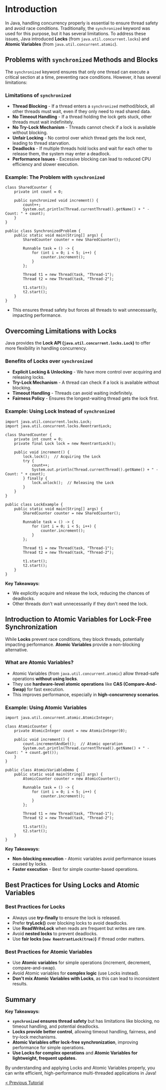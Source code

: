 # **Introduction**
In Java, handling concurrency properly is essential to ensure thread safety and avoid race conditions. Traditionally, the `synchronized` keyword was used for this purpose, but it has several limitations. To address these issues, Java introduced **Locks** (from `java.util.concurrent.locks`) and **Atomic Variables** (from `java.util.concurrent.atomic`).

## Problems with `synchronized` Methods and Blocks
The `synchronized` keyword ensures that only one thread can execute a critical section at a time, preventing race conditions. However, it has several limitations:

### Limitations of `synchronized`
* **Thread Blocking** - If a thread enters a `synchronized` method/block, all other threads must wait, even if they only need to read shared data.
* **No Timeout Handling** - If a thread holding the lock gets stuck, other threads must wait indefinitely.
* **No Try-Lock Mechanism** - Threads cannot check if a lock is available without blocking.
* **Unfair Locking** - No control over which thread gets the lock next, leading to thread starvation.
* **Deadlocks** - If multiple threads hold locks and wait for each other to release them, the system may enter a deadlock.
* **Performance Issues** - Excessive blocking can lead to reduced CPU efficiency and slower execution.

### Example: The Problem with `synchronized`
```
class SharedCounter {
    private int count = 0;

    public synchronized void increment() {
        count++;
        System.out.println(Thread.currentThread().getName() + " - Count: " + count);
    }
}

public class SynchronizedProblem {
    public static void main(String[] args) {
        SharedCounter counter = new SharedCounter();

        Runnable task = () -> {
            for (int i = 0; i < 5; i++) {
                counter.increment();
            }
        };

        Thread t1 = new Thread(task, "Thread-1");
        Thread t2 = new Thread(task, "Thread-2");

        t1.start();
        t2.start();
    }
}
```

* This ensures thread safety but forces all threads to wait unnecessarily, impacting performance.

## Overcoming Limitations with Locks
Java provides the **Lock API (`java.util.concurrent.locks.Lock`)** to offer more flexibility in handling concurrency.

### Benefits of Locks over `synchronized`
* **Explicit Locking & Unlocking** - We have more control over acquiring and releasing locks.
* **Try-Lock Mechanism** - A thread can check if a lock is available without blocking.
* **Timeout Handling** - Threads can avoid waiting indefinitely.
* **Fairness Policy** - Ensures the longest-waiting thread gets the lock first.

### Example: Using Lock Instead of `synchronized`
```
import java.util.concurrent.locks.Lock;
import java.util.concurrent.locks.ReentrantLock;

class SharedCounter {
    private int count = 0;
    private final Lock lock = new ReentrantLock();

    public void increment() {
        lock.lock();  // Acquiring the Lock
        try {
            count++;
            System.out.println(Thread.currentThread().getName() + " - Count: " + count);
        } finally {
            lock.unlock();  // Releasing the Lock
        }
    }
}

public class LockExample {
    public static void main(String[] args) {
        SharedCounter counter = new SharedCounter();

        Runnable task = () -> {
            for (int i = 0; i < 5; i++) {
                counter.increment();
            }
        };

        Thread t1 = new Thread(task, "Thread-1");
        Thread t2 = new Thread(task, "Thread-2");

        t1.start();
        t2.start();
    }
}
```

**Key Takeaways:**
* We explicitly acquire and release the lock, reducing the chances of deadlocks.
* Other threads don't wait unnecessarily if they don't need the lock.

## Introduction to Atomic Variables for Lock-Free Synchronization
While **Locks** prevent race conditions, they block threads, potentially impacting performance. **Atomic Variables** provide a non-blocking alternative.

### What are Atomic Variables?
* Atomic Variables (from `java.util.concurrent.atomic`) allow thread-safe operations **without using locks**.
* They use **hardware-level atomic operations** like **CAS (Compare-And-Swap)** for fast execution.
* This improves performance, especially in **high-concurrency scenarios**.

### Example: Using Atomic Variables
```
import java.util.concurrent.atomic.AtomicInteger;

class AtomicCounter {
    private AtomicInteger count = new AtomicInteger(0);

    public void increment() {
        count.incrementAndGet();  // Atomic operation
        System.out.println(Thread.currentThread().getName() + " - Count: " + count.get());
    }
}

public class AtomicVariableDemo {
    public static void main(String[] args) {
        AtomicCounter counter = new AtomicCounter();

        Runnable task = () -> {
            for (int i = 0; i < 5; i++) {
                counter.increment();
            }
        };

        Thread t1 = new Thread(task, "Thread-1");
        Thread t2 = new Thread(task, "Thread-2");

        t1.start();
        t2.start();
    }
}
```

**Key Takeaways:**
* **Non-blocking execution** - Atomic variables avoid performance issues caused by locks.
* **Faster execution** - Best for simple counter-based operations.

## Best Practices for Using Locks and Atomic Variables
### Best Practices for Locks
* Always use **try-finally** to ensure the lock is released.
* Prefer **tryLock()** over blocking locks to avoid deadlocks.
* Use **ReadWriteLock** when reads are frequent but writes are rare.
* Avoid **nested locks** to prevent deadlocks.
* Use **fair locks (`new ReentrantLock(true)`)** if thread order matters.

### Best Practices for Atomic Variables
* Use **Atomic variables** for simple operations (increment, decrement, compare-and-swap).
* Avoid Atomic variables for **complex logic** (use Locks instead).
* **Don't mix Atomic Variables with Locks**, as this can lead to inconsistent results.

## Summary
**Key Takeaways:**
* **`synchronized` ensures thread safety** but has limitations like blocking, no timeout handling, and potential deadlocks.
* **Locks provide better control**, allowing timeout handling, fairness, and try-lock mechanisms.
* **Atomic Variables offer lock-free synchronization**, improving performance for simple operations.
* **Use Locks for complex operations** and **Atomic Variables for lightweight, frequent updates.**

By understanding and applying Locks and Atomic Variables properly, you can write efficient, high-performance multi-threaded applications in Java!

[< Previous Tutorial](https://github.com/nakulmitra/java-tutorial/blob/master/multithreading/thread-synchronization.md)